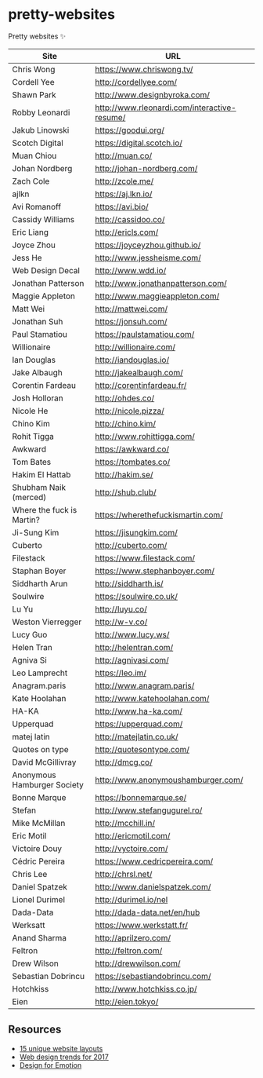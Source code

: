 # pretty-websites
Pretty websites ✨

| Site | URL |
| ------ | ------ |
| Chris Wong | https://www.chriswong.tv/ |
| Cordell Yee | http://cordellyee.com/ |
| Shawn Park | http://www.designbyroka.com/ |
| Robby Leonardi | http://www.rleonardi.com/interactive-resume/ |
| Jakub Linowski | https://goodui.org/ |
| Scotch Digital | https://digital.scotch.io/ |
| Muan Chiou | http://muan.co/ |
| Johan Nordberg| http://johan-nordberg.com/ |
| Zach Cole | http://zcole.me/ |
| ajlkn | https://aj.lkn.io/ |
| Avi Romanoff | https://avi.bio/ |
| Cassidy Williams | http://cassidoo.co/ |
| Eric Liang | http://ericls.com/ |
| Joyce Zhou | https://joyceyzhou.github.io/ |
| Jess He | http://www.jessheisme.com/ |
| Web Design Decal | http://www.wdd.io/ |
| Jonathan Patterson | http://www.jonathanpatterson.com/ |
| Maggie Appleton | http://www.maggieappleton.com/ |
| Matt Wei | http://mattwei.com/ |
| Jonathan Suh | https://jonsuh.com/ |
| Paul Stamatiou | https://paulstamatiou.com/ |
| Willionaire | http://willionaire.com/ |
| Ian Douglas | http://iandouglas.io/ |
| Jake Albaugh | http://jakealbaugh.com/ |
| Corentin Fardeau | http://corentinfardeau.fr/ |
| Josh Holloran | http://ohdes.co/ |
| Nicole He | http://nicole.pizza/ |
| Chino Kim | http://chino.kim/ |
| Rohit Tigga | http://www.rohittigga.com/ |
| Awkward | https://awkward.co/ |
| Tom Bates | https://tombates.co/ |
| Hakim El Hattab | http://hakim.se/ |
| Shubham Naik (merced) | http://shub.club/ |
| Where the fuck is Martin? | https://wherethefuckismartin.com/ |
| Ji-Sung Kim | https://jisungkim.com/ |
| Cuberto | http://cuberto.com/ |
| Filestack | https://www.filestack.com/ |
| Staphan Boyer | https://www.stephanboyer.com/ |
| Siddharth Arun | http://siddharth.is/ |
| Soulwire | https://soulwire.co.uk/ |
| Lu Yu | http://luyu.co/ |
| Weston Vierregger | http://w-v.co/ |
| Lucy Guo | http://www.lucy.ws/ |
| Helen Tran | http://helentran.com/ |
| Agniva Si | http://agnivasi.com/ |
| Leo Lamprecht | https://leo.im/ |
| Anagram.paris | http://www.anagram.paris/ |
| Kate Hoolahan | http://www.katehoolahan.com/ |
| HA-KA | http://www.ha-ka.com/ |
| Upperquad | https://upperquad.com/ |
| matej latin | http://matejlatin.co.uk/ |
| Quotes on type | http://quotesontype.com/ |
| David McGillivray | http://dmcg.co/ |
| Anonymous Hamburger Society | http://www.anonymoushamburger.com/ |
| Bonne Marque | https://bonnemarque.se/ |
| Stefan | http://www.stefangugurel.ro/ |
| Mike McMillan | http://mcchill.in/ |
| Eric Motil | http://ericmotil.com/ |
| Victoire Douy | http://vyctoire.com/ |
| Cédric Pereira | https://www.cedricpereira.com/ |
| Chris Lee | http://chrsl.net/ |
| Daniel Spatzek | http://www.danielspatzek.com/ |
| Lionel Durimel | http://durimel.io/nel |
| Dada-Data | http://dada-data.net/en/hub |
| Werksatt | https://www.werkstatt.fr/ |
| Anand Sharma | http://aprilzero.com/ |
| Feltron | http://feltron.com/ |
| Drew Wilson | http://drewwilson.com/ |
| Sebastian Dobrincu | https://sebastiandobrincu.com/ |
| Hotchkiss | http://www.hotchkiss.co.jp/ |
| Eien | http://eien.tokyo/ |

## Resources
+ [15 unique website layouts](https://webflow.com/blog/15-unique-website-layouts)
+ [Web design trends for 2017](https://www.awwwards.com/web-design-trends-for-2017.html)
+ [Design for Emotion](https://medium.com/google-design/design-for-emotion-7ba0cf40e05b)